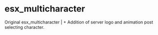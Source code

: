 # esx_multicharacter
Original esx_multicharacter | + Addition of server logo and animation post selecting character.
